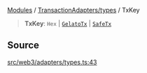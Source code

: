 [Modules](../../../README.md) / [TransactionAdapters/types](../README.md) / TxKey

> **TxKey**: `Hex` \| [`GelatoTx`](../../GelatoAdapter/type-aliases/GelatoTx.md) \| [`SafeTx`](../../SafeAdapter/type-aliases/SafeTx.md)

## Source

[src/web3/adapters/types.ts:43](https://github.com/bgd-labs/fe-shared/blob/a524aad33ec5fce600306d3c3d02439e9803dea0/src/web3/adapters/types.ts#L43)
